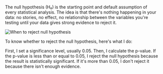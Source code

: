 The null hypothesis (H₀) is the starting point and default assumption of every statistical analysis. The idea is that there's nothing happening in your data: no stories, no effect, no relationship between the variables you're testing until your data gives strong evidence to reject it.

![When to reject null hypothesis](https://assets.roadmap.sh/guest/when-to-reject-null-hypothesis-rchdo.png)

To know whether to reject the null hypothesis, here's what I do:

First, I set a significance level, usually 0.05. Then, I calculate the p-value. If the p-value is less than or equal to 0.05, I reject the null hypothesis because the result is statistically significant. If it's more than 0.05, I don't reject it because there isn't enough evidence.